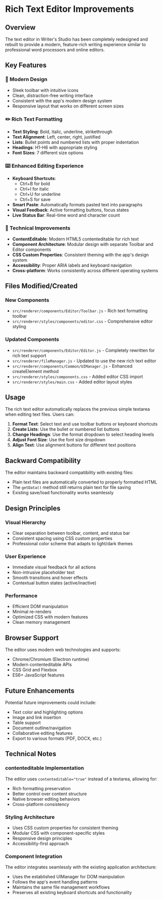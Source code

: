 # Rich Text Editor Improvements

## Overview

The text editor in Writer's Studio has been completely redesigned and rebuilt to provide a modern, feature-rich writing experience similar to professional word processors and online editors.

## Key Features

### 🎨 Modern Design
- Sleek toolbar with intuitive icons
- Clean, distraction-free writing interface
- Consistent with the app's modern design system
- Responsive layout that works on different screen sizes

### ✏️ Rich Text Formatting
- **Text Styling**: Bold, italic, underline, strikethrough
- **Text Alignment**: Left, center, right, justified
- **Lists**: Bullet points and numbered lists with proper indentation
- **Headings**: H1-H6 with appropriate styling
- **Font Sizes**: 7 different size options

### ⌨️ Enhanced Editing Experience
- **Keyboard Shortcuts**: 
  - Ctrl+B for bold
  - Ctrl+I for italic
  - Ctrl+U for underline
  - Ctrl+S for save
- **Smart Paste**: Automatically formats pasted text into paragraphs
- **Visual Feedback**: Active formatting buttons, focus states
- **Live Status Bar**: Real-time word and character count

### 🔧 Technical Improvements
- **ContentEditable**: Modern HTML5 contenteditable for rich text
- **Component Architecture**: Modular design with separate Toolbar and Editor components
- **CSS Custom Properties**: Consistent theming with the app's design system
- **Accessibility**: Proper ARIA labels and keyboard navigation
- **Cross-platform**: Works consistently across different operating systems

## Files Modified/Created

### New Components
- `src/renderer/components/Editor/Toolbar.js` - Rich text formatting toolbar
- `src/renderer/styles/components/editor.css` - Comprehensive editor styling

### Updated Components
- `src/renderer/components/Editor/Editor.js` - Completely rewritten for rich text support
- `src/renderer/fileManager.js` - Updated to use the new rich text editor
- `src/renderer/components/Common/UIManager.js` - Enhanced createElement method
- `src/renderer/styles/components.css` - Added editor CSS import
- `src/renderer/styles/main.css` - Added editor layout styles

## Usage

The rich text editor automatically replaces the previous simple textarea when editing text files. Users can:

1. **Format Text**: Select text and use toolbar buttons or keyboard shortcuts
2. **Create Lists**: Use the bullet or numbered list buttons
3. **Change Headings**: Use the format dropdown to select heading levels
4. **Adjust Font Size**: Use the font size dropdown
5. **Align Text**: Use alignment buttons for different text positions

## Backward Compatibility

The editor maintains backward compatibility with existing files:
- Plain text files are automatically converted to properly formatted HTML
- The `getData()` method still returns plain text for file saving
- Existing save/load functionality works seamlessly

## Design Principles

### Visual Hierarchy
- Clear separation between toolbar, content, and status bar
- Consistent spacing using CSS custom properties
- Professional color scheme that adapts to light/dark themes

### User Experience
- Immediate visual feedback for all actions
- Non-intrusive placeholder text
- Smooth transitions and hover effects
- Contextual button states (active/inactive)

### Performance
- Efficient DOM manipulation
- Minimal re-renders
- Optimized CSS with modern features
- Clean memory management

## Browser Support

The editor uses modern web technologies and supports:
- Chrome/Chromium (Electron runtime)
- Modern contenteditable APIs
- CSS Grid and Flexbox
- ES6+ JavaScript features

## Future Enhancements

Potential future improvements could include:
- Text color and highlighting options
- Image and link insertion
- Table support
- Document outline/navigation
- Collaborative editing features
- Export to various formats (PDF, DOCX, etc.)

## Technical Notes

### contenteditable Implementation
The editor uses `contenteditable="true"` instead of a textarea, allowing for:
- Rich formatting preservation
- Better control over content structure
- Native browser editing behaviors
- Cross-platform consistency

### Styling Architecture
- Uses CSS custom properties for consistent theming
- Modular CSS with component-specific styles
- Responsive design principles
- Accessibility-first approach

### Component Integration
The editor integrates seamlessly with the existing application architecture:
- Uses the established UIManager for DOM manipulation
- Follows the app's event handling patterns
- Maintains the same file management workflows
- Preserves all existing keyboard shortcuts and functionality